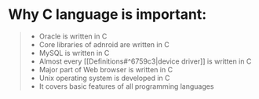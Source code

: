 # Why C language is important:
>- Oracle is written in C
>- Core libraries of adnroid are written in C
>- MySQL is written in C
>- Almost every [[Definitions#^6759c3|device driver]] is written in C
>- Major part of Web browser is written in C
>- Unix operating system is developed in C
>- It covers basic features of all programming languages

